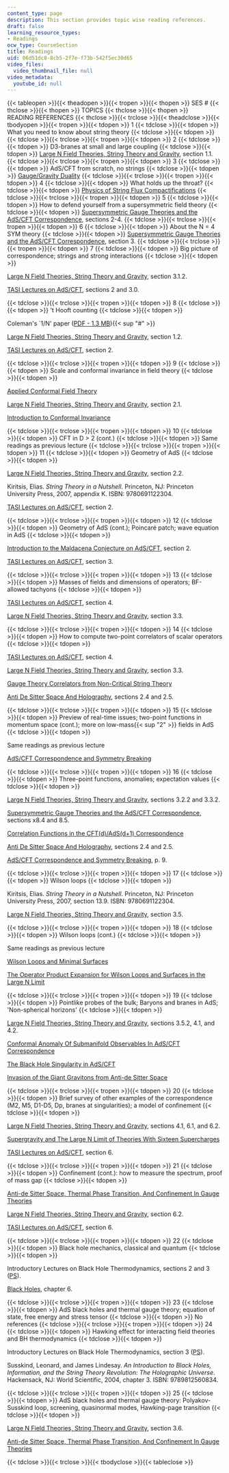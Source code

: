 ```yaml
---
content_type: page
description: This section provides topic wise reading references.
draft: false
learning_resource_types:
- Readings
ocw_type: CourseSection
title: Readings
uid: 06d51dc8-8cb5-2f7e-f73b-542f5ec30d65
video_files:
  video_thumbnail_file: null
video_metadata:
  youtube_id: null
---
```

{{< tableopen >}}{{< theadopen >}}{{< tropen >}}{{< thopen >}}
SES #
{{< thclose >}}{{< thopen >}}
TOPICS
{{< thclose >}}{{< thopen >}}
READING REFERENCES
{{< thclose >}}{{< trclose >}}{{< theadclose >}}{{< tbodyopen >}}{{< tropen >}}{{< tdopen >}}
1
{{< tdclose >}}{{< tdopen >}}
What you need to know about string theory
{{< tdclose >}}{{< tdopen >}}
 
{{< tdclose >}}{{< trclose >}}{{< tropen >}}{{< tdopen >}}
2
{{< tdclose >}}{{< tdopen >}}
D3-branes at small and large coupling
{{< tdclose >}}{{< tdopen >}}
[Large N Field Theories, String Theory and Gravity](http://arxiv.org/abs/hep-th/9905111), section 1.1.
{{< tdclose >}}{{< trclose >}}{{< tropen >}}{{< tdopen >}}
3
{{< tdclose >}}{{< tdopen >}}
AdS/CFT from scratch, no strings
{{< tdclose >}}{{< tdopen >}}
[Gauge/Gravity Duality](http://arxiv.org/abs/gr-qc/0602037)
{{< tdclose >}}{{< trclose >}}{{< tropen >}}{{< tdopen >}}
4
{{< tdclose >}}{{< tdopen >}}
What holds up the throat?
{{< tdclose >}}{{< tdopen >}}
[Physics of String Flux Compactifications](http://arxiv.org/abs/hep-th/0701050)
{{< tdclose >}}{{< trclose >}}{{< tropen >}}{{< tdopen >}}
5
{{< tdclose >}}{{< tdopen >}}
How to defend yourself from a supersymmetric field theory
{{< tdclose >}}{{< tdopen >}}
[Supersymmetric Gauge Theories and the AdS/CFT Correspondence](http://arxiv.org/abs/hep-th/0201253), sections 2-4.
{{< tdclose >}}{{< trclose >}}{{< tropen >}}{{< tdopen >}}
6
{{< tdclose >}}{{< tdopen >}}
About the N = 4 SYM theory
{{< tdclose >}}{{< tdopen >}}
[Supersymmetric Gauge Theories and the AdS/CFT Correspondence](http://arxiv.org/abs/hep-th/0201253), section 3.
{{< tdclose >}}{{< trclose >}}{{< tropen >}}{{< tdopen >}}
7
{{< tdclose >}}{{< tdopen >}}
Big picture of correspondence; strings and strong interactions
{{< tdclose >}}{{< tdopen >}}

[Large N Field Theories, String Theory and Gravity](http://arxiv.org/abs/hep-th/9905111), section 3.1.2.

[TASI Lectures on AdS/CFT](http://arxiv.org/abs/hep-th/0309246), sections 2 and 3.0.

{{< tdclose >}}{{< trclose >}}{{< tropen >}}{{< tdopen >}}
8
{{< tdclose >}}{{< tdopen >}}
't Hooft counting
{{< tdclose >}}{{< tdopen >}}

Coleman's \`1/N' paper ([PDF - 1.3 MB](http://link.springer.com/book/10.1007%2F978-1-4684-1065-5)){{< sup "#" >}}

[Large N Field Theories, String Theory and Gravity](http://arxiv.org/abs/hep-th/9905111), section 1.2.

[TASI Lectures on AdS/CFT](http://arxiv.org/abs/hep-th/0309246), section 2.

{{< tdclose >}}{{< trclose >}}{{< tropen >}}{{< tdopen >}}
9
{{< tdclose >}}{{< tdopen >}}
Scale and conformal invariance in field theory
{{< tdclose >}}{{< tdopen >}}

[Applied Conformal Field Theory](http://arxiv.org/abs/hep-th/9108028)

[Large N Field Theories, String Theory and Gravity](http://arxiv.org/abs/hep-th/9905111), section 2.1.

[Introduction to Conformal Invariance](http://dx.doi.org/10.1111/j.1749-6632.1974.tb20531.x)

{{< tdclose >}}{{< trclose >}}{{< tropen >}}{{< tdopen >}}
10
{{< tdclose >}}{{< tdopen >}}
CFT in D > 2 (cont.)
{{< tdclose >}}{{< tdopen >}}
Same readings as previous lecture
{{< tdclose >}}{{< trclose >}}{{< tropen >}}{{< tdopen >}}
11
{{< tdclose >}}{{< tdopen >}}
Geometry of AdS
{{< tdclose >}}{{< tdopen >}}

[Large N Field Theories, String Theory and Gravity](http://arxiv.org/abs/hep-th/9905111), section 2.2.

Kiritsis, Elias. *String Theory in a Nutshell*. Princeton, NJ: Princeton University Press, 2007, appendix K. ISBN: 9780691122304.

[TASI Lectures on AdS/CFT](http://arxiv.org/abs/hep-th/0309246), section 2.

{{< tdclose >}}{{< trclose >}}{{< tropen >}}{{< tdopen >}}
12
{{< tdclose >}}{{< tdopen >}}
Geometry of AdS (cont.); Poincaré patch; wave equation in AdS
{{< tdclose >}}{{< tdopen >}}

[Introduction to the Maldacena Conjecture on AdS/CFT](http://arxiv.org/abs/hep-th/9902131), section 2.

[TASI Lectures on AdS/CFT](http://arxiv.org/abs/hep-th/0309246), section 3.

{{< tdclose >}}{{< trclose >}}{{< tropen >}}{{< tdopen >}}
13
{{< tdclose >}}{{< tdopen >}}
Masses of fields and dimensions of operators; BF-allowed tachyons
{{< tdclose >}}{{< tdopen >}}

[TASI Lectures on AdS/CFT](http://arxiv.org/abs/hep-th/0309246), section 4.

[Large N Field Theories, String Theory and Gravity](http://arxiv.org/abs/hep-th/9905111), section 3.3.

{{< tdclose >}}{{< trclose >}}{{< tropen >}}{{< tdopen >}}
14
{{< tdclose >}}{{< tdopen >}}
How to compute two-point correlators of scalar operators
{{< tdclose >}}{{< tdopen >}}

[TASI Lectures on AdS/CFT](http://arxiv.org/abs/hep-th/0309246), section 4.

[Large N Field Theories, String Theory and Gravity](http://arxiv.org/abs/hep-th/9905111), section 3.3.

[Gauge Theory Correlators from Non-Critical String Theory](http://arxiv.org/abs/hep-th/9802109)

[Anti De Sitter Space And Holography](http://arxiv.org/abs/hep-th/9802150), sections 2.4 and 2.5.

{{< tdclose >}}{{< trclose >}}{{< tropen >}}{{< tdopen >}}
15
{{< tdclose >}}{{< tdopen >}}
Preview of real-time issues; two-point functions in momentum space (cont.); more on low-mass{{< sup "2" >}} fields in AdS
{{< tdclose >}}{{< tdopen >}}

Same readings as previous lecture

[AdS/CFT Correspondence and Symmetry Breaking](http://arxiv.org/abs/hep-th/9905104)

{{< tdclose >}}{{< trclose >}}{{< tropen >}}{{< tdopen >}}
16
{{< tdclose >}}{{< tdopen >}}
Three-point functions, anomalies; expectation values
{{< tdclose >}}{{< tdopen >}}

[Large N Field Theories, String Theory and Gravity](http://arxiv.org/abs/hep-th/9905111), sections 3.2.2 and 3.3.2.

[Supersymmetric Gauge Theories and the AdS/CFT Correspondence](http://arxiv.org/abs/hep-th/0201253), sections x8.4 and 8.5.

[Correlation Functions in the CFT(d)/AdS(d+1) Correspondence](http://arxiv.org/abs/hep-th/9804058)

[Anti De Sitter Space And Holography](http://arxiv.org/abs/hep-th/9802150), sections 2.4 and 2.5.

[AdS/CFT Correspondence and Symmetry Breaking](http://arxiv.org/abs/hep-th/9905104), p. 9.

{{< tdclose >}}{{< trclose >}}{{< tropen >}}{{< tdopen >}}
17
{{< tdclose >}}{{< tdopen >}}
Wilson loops
{{< tdclose >}}{{< tdopen >}}

Kiritsis, Elias. *String Theory in a Nutshell*. Princeton, NJ: Princeton University Press, 2007, section 13.9. ISBN: 9780691122304.

[Large N Field Theories, String Theory and Gravity](http://arxiv.org/abs/hep-th/9905111), section 3.5.

{{< tdclose >}}{{< trclose >}}{{< tropen >}}{{< tdopen >}}
18
{{< tdclose >}}{{< tdopen >}}
Wilson loops (cont.)
{{< tdclose >}}{{< tdopen >}}

Same readings as previous lecture

[Wilson Loops and Minimal Surfaces](http://arxiv.org/abs/hep-th/9904191)

[The Operator Product Expansion for Wilson Loops and Surfaces in the Large N Limit](http://arxiv.org/abs/hep-th/9809188)

{{< tdclose >}}{{< trclose >}}{{< tropen >}}{{< tdopen >}}
19
{{< tdclose >}}{{< tdopen >}}
Pointlike probes of the bulk; Baryons and branes in AdS; 'Non-spherical horizons'
{{< tdclose >}}{{< tdopen >}}

[Large N Field Theories, String Theory and Gravity](http://arxiv.org/abs/hep-th/9905111), sections 3.5.2, 4.1, and 4.2.

[Conformal Anomaly Of Submanifold Observables In AdS/CFT Correspondence](http://arxiv.org/abs/hep-th/9901021)

[The Black Hole Singularity in AdS/CFT](http://arxiv.org/abs/hep-th/0306170)

[Invasion of the Giant Gravitons from Anti-de Sitter Space](http://arxiv.org/abs/hep-th/0003075)

{{< tdclose >}}{{< trclose >}}{{< tropen >}}{{< tdopen >}}
20
{{< tdclose >}}{{< tdopen >}}
Brief survey of other examples of the correspondence (M2, M5, D1-D5, Dp, branes at singularities); a model of confinement
{{< tdclose >}}{{< tdopen >}}

[Large N Field Theories, String Theory and Gravity](http://arxiv.org/abs/hep-th/9905111), sections 4.1, 6.1, and 6.2.

[Supergravity and The Large N Limit of Theories With Sixteen Supercharges](http://arxiv.org/abs/hep-th/9802042)

[TASI Lectures on AdS/CFT](http://arxiv.org/abs/hep-th/0309246), section 6.

{{< tdclose >}}{{< trclose >}}{{< tropen >}}{{< tdopen >}}
21
{{< tdclose >}}{{< tdopen >}}
Confinement (cont.): how to measure the spectrum, proof of mass gap
{{< tdclose >}}{{< tdopen >}}

[Anti-de Sitter Space, Thermal Phase Transition, And Confinement In Gauge Theories](http://arxiv.org/abs/hep-th/9803131)

[Large N Field Theories, String Theory and Gravity](http://arxiv.org/abs/hep-th/9905111), section 6.2.

[TASI Lectures on AdS/CFT](http://arxiv.org/abs/hep-th/0309246), section 6.

{{< tdclose >}}{{< trclose >}}{{< tropen >}}{{< tdopen >}}
22
{{< tdclose >}}{{< tdopen >}}
Black hole mechanics, classical and quantum
{{< tdclose >}}{{< tdopen >}}

Introductory Lectures on Black Hole Thermodynamics, sections 2 and 3 ([PS](https://www.physics.umd.edu/grt/taj/776b/lectures.pdf)).

[Black Holes](http://arxiv.org/abs/gr-qc/9707012), chapter 6.

{{< tdclose >}}{{< trclose >}}{{< tropen >}}{{< tdopen >}}
23
{{< tdclose >}}{{< tdopen >}}
AdS black holes and thermal gauge theory; equation of state, free energy and stress tensor
{{< tdclose >}}{{< tdopen >}}
No references
{{< tdclose >}}{{< trclose >}}{{< tropen >}}{{< tdopen >}}
24
{{< tdclose >}}{{< tdopen >}}
Hawking effect for interacting field theories and BH thermodynamics
{{< tdclose >}}{{< tdopen >}}

Introductory Lectures on Black Hole Thermodynamics, section 3 ([PS](https://www.physics.umd.edu/grt/taj/776b/lectures.pdf)).

Susskind, Leonard, and James Lindesay. *An Introduction to Black Holes, Information, and the String Theory Revolution: The Holographic Universe*. Hackensack, NJ: World Scientific, 2004, chapter 3. ISBN: 9789812560834.

{{< tdclose >}}{{< trclose >}}{{< tropen >}}{{< tdopen >}}
25
{{< tdclose >}}{{< tdopen >}}
AdS black holes and thermal gauge theory: Polyakov-Susskind loop, screening, quasinormal modes, Hawking-page transition
{{< tdclose >}}{{< tdopen >}}

[Large N Field Theories, String Theory and Gravity](http://arxiv.org/abs/hep-th/9905111), section 3.6.

[Anti-de Sitter Space, Thermal Phase Transition, And Confinement In Gauge Theories](http://arxiv.org/abs/hep-th/9803131)

{{< tdclose >}}{{< trclose >}}{{< tbodyclose >}}{{< tableclose >}}